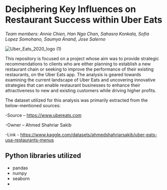 # **Deciphering Key Influences on Restaurant Success within Uber Eats**

*Team members: Annie Chien, Han Nga Chan, Sahasra Konkala, Sofia Lopez Somohano, Saumya Anand, Jose Salerno*

![Uber_Eats_2020_logo (1)](https://github.com/SAnand2903/Restaurant-Success-within-Uber-Eats/assets/144278601/6371b149-458d-4a3e-8cee-8f3b4b079407)

This repository is focused on a project whose aim was to provide strategic recommendations to clients who are either planning to establish a new restaurant chain or seeking to improve the performance of their existing restaurants, on the Uber Eats app. The analysis is geared towards examining the current landscape of Uber Eats and uncovering innovative strategies that can enable restaurant businesses to enhance their attractiveness to new and existing customers while driving higher profits.



The dataset utilized for this analysis was primarily extracted from the below-mentioned sources:

-Source – https://www.ubereats.com

-Owner – Ahmed Shahriar Sakib

-Link - https://www.kaggle.com/datasets/ahmedshahriarsakib/uber-eats-usa-restaurants-menus

## Python libraries utilized

- pandas
- numpy
- seaborn
- 

